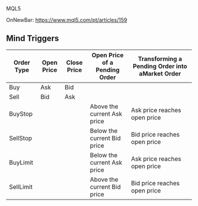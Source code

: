 MQL5

OnNewBar:
https://www.mql5.com/pt/articles/159

## Mind Triggers

| Order Type | Open Price | Close Price | Open Price of a Pending Order | Transforming a Pending Order into aMarket Order |
| -----------|------------|-------------|-------------------------------|-------------------------------------------------|
| Buy        | Ask        | Bid         |                               |                                                 |
| Sell       | Bid        | Ask         |                               |                                                 |
| BuyStop    |            |             | Above the current Ask price   | Ask price reaches open price                    |
| SellStop   |            |             | Below the current Bid price   | Bid price reaches open price                    |
| BuyLimit   |            |             | Below the current Ask price   | Ask price reaches open price                    |
| SellLimit  |            |             | Above the current Bid price   | Bid price reaches open price                    |
